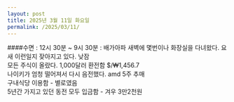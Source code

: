 ```yaml
---
layout: post
title: 2025년 3월 11일 화요일
permalink: /2025/03/11/
---
```

####수면 : 12시 30분 ~ 9시 30분 : 배가아파 새벽에 몇번이나 화장실을 다녀왔다. 요새 이런일지 잦아지고 있다. 낮잠<br/>
모든 주식이 올랐다. 1,000달러 환전함 $/₩1,456.7<br/>
나이키가 엄청 떨어져서 다시 음전했다. amd 5주 추매<br/>
구내식당 이용함 - 별로였음<br/>
5년간 가지고 있던 동전 모두 입금함 - 겨우 3만2천원